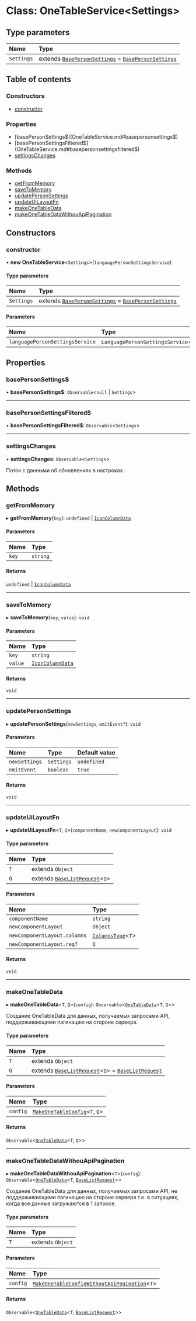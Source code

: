 # Class: OneTableService<Settings\>

## Type parameters

| Name | Type |
| :------ | :------ |
| `Settings` | extends [`BasePersonSettings`](../interfaces/BasePersonSettings.md) = [`BasePersonSettings`](../interfaces/BasePersonSettings.md) |

## Table of contents

### Constructors

- [constructor](OneTableService.md#constructor)

### Properties

- [basePersonSettings$](OneTableService.md#basepersonsettings$)
- [basePersonSettingsFiltered$](OneTableService.md#basepersonsettingsfiltered$)
- [settingsChanges](OneTableService.md#settingschanges)

### Methods

- [getFromMemory](OneTableService.md#getfrommemory)
- [saveToMemory](OneTableService.md#savetomemory)
- [updatePersonSettings](OneTableService.md#updatepersonsettings)
- [updateUiLayoutFn](OneTableService.md#updateuilayoutfn)
- [makeOneTableData](OneTableService.md#makeonetabledata)
- [makeOneTableDataWithouApiPagination](OneTableService.md#makeonetabledatawithouapipagination)

## Constructors

### constructor

• **new OneTableService**<`Settings`\>(`languagePersonSettingsService`)

#### Type parameters

| Name | Type |
| :------ | :------ |
| `Settings` | extends [`BasePersonSettings`](../interfaces/BasePersonSettings.md) = [`BasePersonSettings`](../interfaces/BasePersonSettings.md) |

#### Parameters

| Name | Type |
| :------ | :------ |
| `languagePersonSettingsService` | `LanguagePersonSettingsService`<`Settings`\> |

## Properties

### basePersonSettings$

• **basePersonSettings$**: `Observable`<``null`` \| `Settings`\>

___

### basePersonSettingsFiltered$

• **basePersonSettingsFiltered$**: `Observable`<`Settings`\>

___

### settingsChanges

• **settingsChanges**: `Observable`<`Settings`\>

Поток с данными об обновлениях в настроках.

## Methods

### getFromMemory

▸ **getFromMemory**(`key`): `undefined` \| [`IconColumnData`](../interfaces/IconColumnData.md)

#### Parameters

| Name | Type |
| :------ | :------ |
| `key` | `string` |

#### Returns

`undefined` \| [`IconColumnData`](../interfaces/IconColumnData.md)

___

### saveToMemory

▸ **saveToMemory**(`key`, `value`): `void`

#### Parameters

| Name | Type |
| :------ | :------ |
| `key` | `string` |
| `value` | [`IconColumnData`](../interfaces/IconColumnData.md) |

#### Returns

`void`

___

### updatePersonSettings

▸ **updatePersonSettings**(`newSettings`, `emitEvent?`): `void`

#### Parameters

| Name | Type | Default value |
| :------ | :------ | :------ |
| `newSettings` | `Settings` | `undefined` |
| `emitEvent` | `boolean` | `true` |

#### Returns

`void`

___

### updateUiLayoutFn

▸ **updateUiLayoutFn**<`T`, `Q`\>(`componentName`, `newComponentLayout`): `void`

#### Type parameters

| Name | Type |
| :------ | :------ |
| `T` | extends `Object` |
| `Q` | extends [`BaseListRequest`](BaseListRequest.md)<`Q`\> |

#### Parameters

| Name | Type |
| :------ | :------ |
| `componentName` | `string` |
| `newComponentLayout` | `Object` |
| `newComponentLayout.columns` | [`ColumnsType`](../README.md#columnstype)<`T`\> |
| `newComponentLayout.req?` | `Q` |

#### Returns

`void`

___

### makeOneTableData

▸ **makeOneTableData**<`T`, `Q`\>(`config`): `Observable`<[`OneTableData`](OneTableData.md)<`T`, `Q`\>\>

Создание OneTableData для данных, получаемых запросами API, поддерживающими пагинацию на стороне сервера.

#### Type parameters

| Name | Type |
| :------ | :------ |
| `T` | extends `Object` |
| `Q` | extends [`BaseListRequest`](BaseListRequest.md)<`Q`\> = [`BaseListRequest`](BaseListRequest.md) |

#### Parameters

| Name | Type |
| :------ | :------ |
| `config` | [`MakeOneTableConfig`](../interfaces/MakeOneTableConfig.md)<`T`, `Q`\> |

#### Returns

`Observable`<[`OneTableData`](OneTableData.md)<`T`, `Q`\>\>

___

### makeOneTableDataWithouApiPagination

▸ **makeOneTableDataWithouApiPagination**<`T`\>(`config`): `Observable`<[`OneTableData`](OneTableData.md)<`T`, [`BaseListRequest`](BaseListRequest.md)\>\>

Создание OneTableData для данных, получаемых запросами API, не поддерживающими пагинацию на стороне сервера 
т.е. в ситуациях, когда все данные загружаются в 1 запросе.

#### Type parameters

| Name | Type |
| :------ | :------ |
| `T` | extends `Object` |

#### Parameters

| Name | Type |
| :------ | :------ |
| `config` | [`MakeOneTableConfigWithoutApiPagination`](../README.md#makeonetableconfigwithoutapipagination)<`T`\> |

#### Returns

`Observable`<[`OneTableData`](OneTableData.md)<`T`, [`BaseListRequest`](BaseListRequest.md)\>\>
